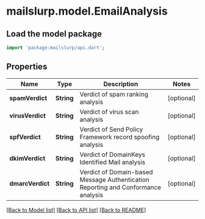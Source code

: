 # mailslurp.model.EmailAnalysis

## Load the model package
```dart
import 'package:mailslurp/api.dart';
```

## Properties
Name | Type | Description | Notes
------------ | ------------- | ------------- | -------------
**spamVerdict** | **String** | Verdict of spam ranking analysis | [optional] 
**virusVerdict** | **String** | Verdict of virus scan analysis | [optional] 
**spfVerdict** | **String** | Verdict of Send Policy Framework record spoofing analysis | [optional] 
**dkimVerdict** | **String** | Verdict of DomainKeys Identified Mail analysis | [optional] 
**dmarcVerdict** | **String** | Verdict of Domain-based Message Authentication Reporting and Conformance analysis | [optional] 

[[Back to Model list]](../README#documentation-for-models) [[Back to API list]](../README#documentation-for-api-endpoints) [[Back to README]](../README)


